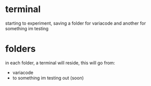 # terminal
starting to experiment, saving a folder for variacode and another for something im testing

# folders
in each folder, a terminal will reside, this will go from:

- variacode
- to something im testing out (soon)
